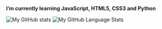 

<!--
**Programador-jr/Programador-jr** is a ✨ _special_ ✨ repository because its `README.md` (this file) appears on your GitHub profile.

Here are some ideas to get you started:

- 🔭 I’m currently working on ...
- 🌱 I’m currently learning ...
- 👯 I’m looking to collaborate on ...
- 🤔 I’m looking for help with ...
- 💬 Ask me about ...
- 📫 How to reach me: ...
- 😄 Pronouns: ...
- ⚡ Fun fact: ...
-->
 **I’m currently learning JavaScript, HTML5, CSS3 and Python**


![My GitHub stats](https://github-readme-stats.vercel.app/api?username=Programador-jr&show_icons=true&theme=react)
![My GitHub Language Stats](https://github-readme-stats.vercel.app/api/top-langs/?username=Programador-jr&langs_count=5&theme=react)

